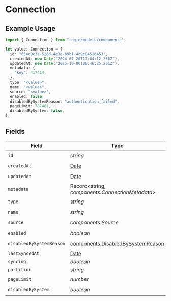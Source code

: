 # Connection

## Example Usage

```typescript
import { Connection } from "ragie/models/components";

let value: Connection = {
  id: "654c9c3a-526d-4e3e-b9bf-4c9c84516453",
  createdAt: new Date("2024-07-20T17:04:12.356Z"),
  updatedAt: new Date("2025-10-06T00:46:25.261Z"),
  metadata: {
    "key": 417414,
  },
  type: "<value>",
  name: "<value>",
  source: "<value>",
  enabled: false,
  disabledBySystemReason: "authentication_failed",
  pageLimit: 787481,
  disabledBySystem: false,
};
```

## Fields

| Field                                                                                         | Type                                                                                          | Required                                                                                      | Description                                                                                   |
| --------------------------------------------------------------------------------------------- | --------------------------------------------------------------------------------------------- | --------------------------------------------------------------------------------------------- | --------------------------------------------------------------------------------------------- |
| `id`                                                                                          | *string*                                                                                      | :heavy_check_mark:                                                                            | N/A                                                                                           |
| `createdAt`                                                                                   | [Date](https://developer.mozilla.org/en-US/docs/Web/JavaScript/Reference/Global_Objects/Date) | :heavy_check_mark:                                                                            | N/A                                                                                           |
| `updatedAt`                                                                                   | [Date](https://developer.mozilla.org/en-US/docs/Web/JavaScript/Reference/Global_Objects/Date) | :heavy_check_mark:                                                                            | N/A                                                                                           |
| `metadata`                                                                                    | Record<string, *components.ConnectionMetadata*>                                               | :heavy_check_mark:                                                                            | N/A                                                                                           |
| `type`                                                                                        | *string*                                                                                      | :heavy_check_mark:                                                                            | N/A                                                                                           |
| `name`                                                                                        | *string*                                                                                      | :heavy_check_mark:                                                                            | N/A                                                                                           |
| `source`                                                                                      | *components.Source*                                                                           | :heavy_check_mark:                                                                            | N/A                                                                                           |
| `enabled`                                                                                     | *boolean*                                                                                     | :heavy_check_mark:                                                                            | N/A                                                                                           |
| `disabledBySystemReason`                                                                      | [components.DisabledBySystemReason](../../models/components/disabledbysystemreason.md)        | :heavy_check_mark:                                                                            | N/A                                                                                           |
| `lastSyncedAt`                                                                                | [Date](https://developer.mozilla.org/en-US/docs/Web/JavaScript/Reference/Global_Objects/Date) | :heavy_minus_sign:                                                                            | N/A                                                                                           |
| `syncing`                                                                                     | *boolean*                                                                                     | :heavy_minus_sign:                                                                            | N/A                                                                                           |
| `partition`                                                                                   | *string*                                                                                      | :heavy_minus_sign:                                                                            | N/A                                                                                           |
| `pageLimit`                                                                                   | *number*                                                                                      | :heavy_check_mark:                                                                            | N/A                                                                                           |
| `disabledBySystem`                                                                            | *boolean*                                                                                     | :heavy_check_mark:                                                                            | N/A                                                                                           |